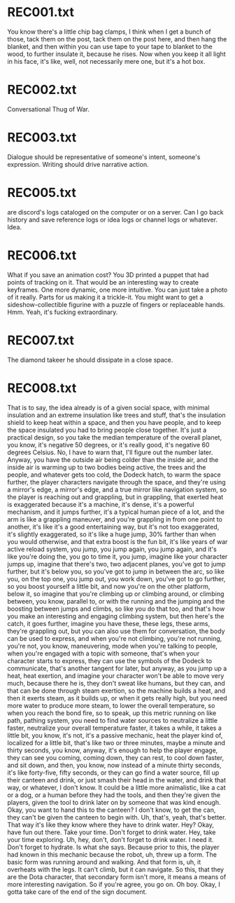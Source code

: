 
# REC001.txt
You know there's a little chip bag clamps, I think when I get a bunch of those, tack them on the
post, tack them on the post here, and then hang the blanket, and then within you can use
tape to your tape to blanket to the wood, to further insulate it, because he rises.
Now when you keep it all light in his face, it's like, well, not necessarily
mere one, but it's a hot box.


# REC002.txt
Conversational Thug of War.


# REC003.txt
Dialogue should be representative of someone's intent, someone's expression.
Writing should drive narrative action.


# REC005.txt
are discord's logs cataloged on the computer or on a server. Can I go back
history and save reference logs or idea logs or channel logs or whatever. Idea.


# REC006.txt
What if you save an animation cost?
You 3D printed a puppet that had points of tracking on it.
That would be an interesting way to create keyframes.
One more dynamic, one more intuitive.
You can just take a photo of it really.
Parts for us making it a trickle-it.
You might want to get a sideshow-collectible figurine with a puzzle of fingers or replaceable hands.
Hmm.
Yeah, it's fucking extraordinary.


# REC007.txt
The diamond takeer he should dissipate in a close space.


# REC008.txt
That is to say, the idea already is of a given social space, with minimal insulation
and an extreme insulation like trees and stuff, that's the insulation shield to keep
heat within a space, and then you have people, and to keep the space insulated you had to
bring people close together. It's just a practical design, so you take the median temperature
of the overall planet, you know, it's negative 50 degrees, or it's really good, it's
negative 60 degrees Celsius. No, I have to warn that, I'll figure out the number later.
Anyway, you have the outside air being colder than the inside air, and the inside air is warming
up to two bodies being active, the trees and the people, and whatever gets too cold, the
Dodeck hatch, to warm the space further, the player characters navigate through the space,
and they're using a mirror's edge, a mirror's edge, and a true mirror like navigation system,
so the player is reaching out and grappling, but in grappling, that exerted heat is exaggerated
because it's a machine, it's dense, it's a powerful mechanism, and it jumps further,
it's a typical human piece of a lot, and the arm is like a grappling maneuver, and you're
grappling in from one point to another, it's like it's a good entertaining way, but it's not too
exaggerated, it's slightly exaggerated, so it's like a huge jump, 30% farther than
when you would otherwise, and that extra boost is the fun bit, it's like years of war
active reload system, you jump, you jump again, you jump again, and it's like you're doing
the, you go to time it, you jump, imagine like your character jumps up, imagine
that there's two, two adjacent planes, you've got to jump further, but it's below you,
so you've got to jump in between the arc, so like you, on the top one, you jump out, you
work down, you've got to go further, so you boost yourself a little bit, and now you're on
the other platform, below it, so imagine that you're climbing up or climbing around,
or climbing between, you know, parallel to, or with the running and the jumping and
the boosting between jumps and climbs, so like you do that too, and that's how you
make an interesting and engaging climbing system, but then here's the catch,
it goes further, imagine you have these, these legs, these arms, they're grappling
out, but you can also use them for conversation, the body can be used to express,
and when you're not climbing, you're not running, you're not, you know, maneuvering,
mode when you're talking to people, when you're engaged with a topic with someone,
that's when your character starts to express, they can use the symbols of the
Dodeck to communicate, that's another tangent for later, but anyway, as you jump
up a heat, heat exertion, and imagine your character won't be able to move
very much, because there he is, they don't sweat like humans, but they can,
and that can be done through steam exertion, so the machine builds a
heat, and then it exerts steam, as it builds up, or when it gets really high,
but you need more water to produce more steam, to lower the overall temperature,
so when you reach the bond fire, so to speak, up this metric running on like path,
pathing system, you need to find water sources to neutralize
a little faster, neutralize your overall temperature faster, it takes a while,
it takes a little bit, you know, it's not, it's a passive mechanic,
heat the player kind of, localized for a little bit, that's like two or three
minutes, maybe a minute and thirty seconds, you know, anyway,
it's enough to help the player engage, they can see you coming,
coming down, they can rest, to cool down faster, and sit down,
and then, you know, now instead of a minute thirty seconds,
it's like forty-five, fifty seconds, or they can go find a water source,
fill up their canteen and drink, or just smash their head in the water,
and drink that way, or whatever, I don't know.
It could be a little more animalistic, like a cat or a dog,
or a human before they had the tools, and then they're given the players,
given the tool to drink later on by someone that was kind enough.
Okay, you want to hand this to the canteen?
I don't know, to get the can, they can't be given the canteen to begin with.
Uh, that's, yeah, that's better.
That way it's like they know where they have to drink water.
Hey?
Okay, have fun out there.
Take your time.
Don't forget to drink water.
Hey, take your time exploring.
Uh, hey, don't, don't forget to drink water.
I need it.
Don't forget to hydrate.
Is what she says.
Because prior to this, the player had known in this mechanic
because the robot, uh,
threw up a form.
The basic form was running around and walking.
And that form is, uh,
it overheats with the legs.
It can't climb, but it can navigate.
So this, that they are the Dota character,
that secondary form isn't more,
it means a means of more interesting navigation.
So if you're agree, you go on.
Oh boy.
Okay, I gotta take care of the end of the sign document.

